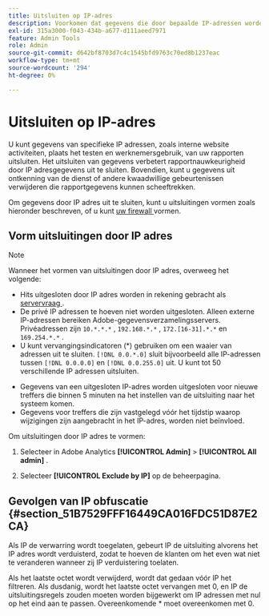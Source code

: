 ```yaml
---
title: Uitsluiten op IP-adres
description: Voorkomen dat gegevens die door bepaalde IP-adressen worden gegenereerd, in rapporten worden weergegeven.
exl-id: 315a3000-f043-434b-a677-d111aeed7971
feature: Admin Tools
role: Admin
source-git-commit: d642bf8703d7c4c1545bfd9763c70ed8b1237eac
workflow-type: tm+mt
source-wordcount: '294'
ht-degree: 0%

---
```


# Uitsluiten op IP-adres

U kunt gegevens van specifieke IP adressen, zoals interne website activiteiten, plaats het testen en werknemersgebruik, van uw rapporten uitsluiten. Het uitsluiten van gegevens verbetert rapportnauwkeurigheid door IP adresgegevens uit te sluiten. Bovendien, kunt u gegevens uit ontkenning van de dienst of andere kwaadwillige gebeurtenissen verwijderen die rapportgegevens kunnen scheeftrekken.

Om gegevens door IP adres uit te sluiten, kunt u uitsluitingen vormen zoals hieronder beschreven, of u kunt [ uw firewall ](/help/technotes/ip-addresses.md) vormen.

## Vorm uitsluitingen door IP adres

>[!NOTE]
>
>Wanneer het vormen van uitsluitingen door IP adres, overweeg het volgende:
>
>* Hits uitgesloten door IP adres worden in rekening gebracht als [ servervraag ](https://experienceleague.adobe.com/docs/analytics/technotes/terms.html).
>* De privé IP adressen te hoeven niet worden uitgesloten. Alleen externe IP-adressen bereiken Adobe-gegevensverzamelingsservers. Privéadressen zijn `10.*.*.*` , `192.168.*.*` , `172.[16-31].*.*` en `169.254.*.*` .
>* U kunt vervangingsindicatoren (&#42;) gebruiken om een waaier van adressen uit te sluiten. `[!DNL 0.0.*.0]` sluit bijvoorbeeld alle IP-adressen tussen `[!DNL 0.0.0.0]` en `[!DNL 0.0.255.0]` uit. U kunt tot 50 verschillende IP adressen uitsluiten.
* Gegevens van een uitgesloten IP-adres worden uitgesloten voor nieuwe treffers die binnen 5 minuten na het instellen van de uitsluiting naar het systeem komen.
* Gegevens voor treffers die zijn vastgelegd vóór het tijdstip waarop wijzigingen zijn aangebracht in het IP-adres, worden niet beïnvloed.
>

Om uitsluitingen door IP adres te vormen:

1. Selecteer in Adobe Analytics **[!UICONTROL Admin]** > **[!UICONTROL All admin]** .

1. Selecteer **[!UICONTROL Exclude by IP]** op de beheerpagina.




## Gevolgen van IP obfuscatie {#section_51B7529FFF16449CA016FDC51D87E2CA}

Als IP de verwarring wordt toegelaten, gebeurt IP de uitsluiting alvorens het IP adres wordt verduisterd, zodat te hoeven de klanten om het even wat niet te veranderen wanneer zij IP verduistering toelaten.

Als het laatste octet wordt verwijderd, wordt dat gedaan vóór IP het filtreren. Als dusdanig, wordt het laatste octet vervangen met 0, en IP de uitsluitingsregels zouden moeten worden bijgewerkt om IP adressen met nul op het eind aan te passen. Overeenkomende &#42; moet overeenkomen met 0.
